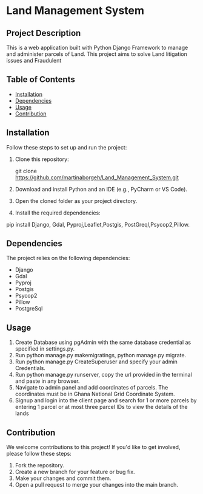 # Land Management System



## Project Description

This is a web application built with Python Django Framework to manage and administer parcels of Land. This project aims to solve Land litigation issues and Fraudulent

## Table of Contents

- [Installation](#installation)
- [Dependencies](#dependencies)
- [Usage](#usage)
- [Contribution](#contribution)


## Installation

Follow these steps to set up and run the project:

1. Clone this repository:

      git clone https://github.com/martinaborgeh/Land_Management_System.git



2. Download and install Python and an IDE (e.g., PyCharm or VS Code).

3. Open the cloned folder as your project directory.

4. Install the required dependencies:

pip install Django, Gdal, Pyproj,Leaflet,Postgis, PostGreql,Psycop2,Pillow.



## Dependencies

The project relies on the following dependencies:

- Django
- Gdal
- Pyproj
- Postgis
- Psycop2
- Pillow
- PostgreSql


## Usage

1. Create Database using pgAdmin with the same database credential as specified in settings.py.
2. Run python manage.py makemigratings, python manage.py migrate.
3. Run python manage.py CreateSuperuser and specify your admin Credentials.
4. Run python manage.py runserver, copy the url provided in the terminal and paste in any browser.
5. Navigate to admin panel and add coordinates of parcels. The coordinates must be in Ghana National Grid Coordinate System.
6. Signup and login into the client page and search for 1 or more parcels by entering 1 parcel or at most three parcel IDs to view the details of the lands

<!-- You can add screenshots or GIFs here to demonstrate the usage -->

## Contribution

We welcome contributions to this project! If you'd like to get involved, please follow these steps:

1. Fork the repository.
2. Create a new branch for your feature or bug fix.
3. Make your changes and commit them.
4. Open a pull request to merge your changes into the main branch.

